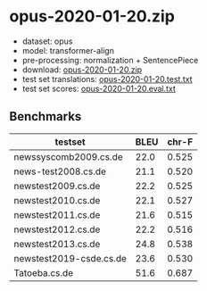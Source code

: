 # opus-2020-01-20.zip

* dataset: opus
* model: transformer-align
* pre-processing: normalization + SentencePiece
* download: [opus-2020-01-20.zip](https://object.pouta.csc.fi/OPUS-MT-models/cs-de/opus-2020-01-20.zip)
* test set translations: [opus-2020-01-20.test.txt](https://object.pouta.csc.fi/OPUS-MT-models/cs-de/opus-2020-01-20.test.txt)
* test set scores: [opus-2020-01-20.eval.txt](https://object.pouta.csc.fi/OPUS-MT-models/cs-de/opus-2020-01-20.eval.txt)

## Benchmarks

| testset               | BLEU  | chr-F |
|-----------------------|-------|-------|
| newssyscomb2009.cs.de 	| 22.0 	| 0.525 |
| news-test2008.cs.de 	| 21.1 	| 0.520 |
| newstest2009.cs.de 	| 22.2 	| 0.525 |
| newstest2010.cs.de 	| 22.1 	| 0.527 |
| newstest2011.cs.de 	| 21.6 	| 0.515 |
| newstest2012.cs.de 	| 22.2 	| 0.516 |
| newstest2013.cs.de 	| 24.8 	| 0.538 |
| newstest2019-csde.cs.de 	| 23.6 	| 0.530 |
| Tatoeba.cs.de 	| 51.6 	| 0.687 |

